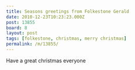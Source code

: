 ```yaml
---
title: Seasons greetings from Folkestone Gerald
date: 2010-12-23T10:23:23.000Z
post: 13855
board: 8
layout: post
tags: [folkestone, christmas, merry christmas]
permalink: /m/13855/
---
```

Have a great christmas everyone
